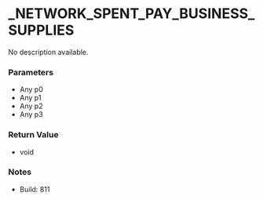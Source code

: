 # _NETWORK_SPENT_PAY_BUSINESS_SUPPLIES

No description available.

### Parameters
* Any p0
* Any p1
* Any p2
* Any p3

### Return Value
* void

### Notes
* Build: 811

